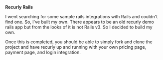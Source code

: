 **Recurly Rails**

I went searching for some sample rails integrations with Rails and couldn't find one.  So, I've built my own. There appears to be an old recurly demo rails app but from the looks of it is not Rails v3.  So I decided to build my own.   

Once this is completed, you should be able to simply fork and clone the project and have recurly up and running with your own pricing page, payment page, and login integration.
